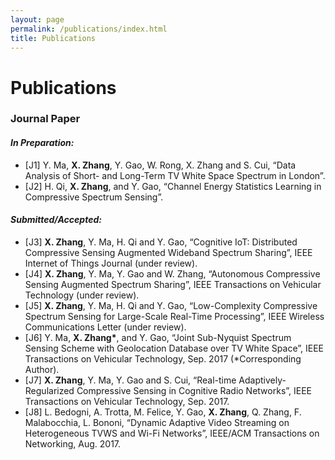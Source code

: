 ```yaml
---
layout: page
permalink: /publications/index.html
title: Publications
---
```

# Publications

### Journal Paper
#### _In Preparation:_
- [J1] Y. Ma, **X. Zhang**, Y. Gao, W. Rong, X. Zhang and S. Cui, “Data Analysis of Short- and Long-Term
TV White Space Spectrum in London”.
- [J2] H. Qi, **X. Zhang**, and Y. Gao, “Channel Energy Statistics Learning in Compressive Spectrum Sensing”.

#### _Submitted/Accepted:_
- [J3] **X. Zhang**, Y. Ma, H. Qi and Y. Gao, “Cognitive IoT: Distributed Compressive Sensing Augmented Wideband Spectrum Sharing”, IEEE Internet of Things Journal (under review).
- [J4] **X. Zhang**, Y. Ma, Y. Gao and W. Zhang, “Autonomous Compressive Sensing Augmented Spectrum Sharing”, IEEE Transactions on Vehicular Technology (under review).
- [J5] **X. Zhang**, Y. Ma, H. Qi and Y. Gao, “Low-Complexity Compressive Spectrum Sensing for Large-Scale Real-Time Processing”, IEEE Wireless Communications Letter (under review).
- [J6] Y. Ma, **X. Zhang\***, and Y. Gao, “Joint Sub-Nyquist Spectrum Sensing Scheme with Geolocation Database over TV White Space”, IEEE Transactions on Vehicular Technology, Sep. 2017 (*Corresponding Author).
- [J7] **X. Zhang**, Y. Ma, Y. Gao and S. Cui, “Real-time Adaptively-Regularized Compressive Sensing in Cognitive Radio Networks”, IEEE Transactions on Vehicular Technology, Sep. 2017.
- [J8] L. Bedogni, A. Trotta, M. Felice, Y. Gao, **X. Zhang**, Q. Zhang, F. Malabocchia, L. Bononi, “Dynamic Adaptive Video Streaming on Heterogeneous TVWS and Wi-Fi Networks”, IEEE/ACM Transactions on Networking, Aug. 2017.




